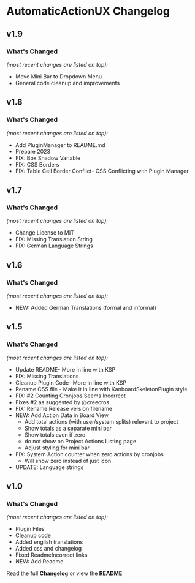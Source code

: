 # AutomaticActionUX Changelog


## v1.9

### What's Changed

_(most recent changes are listed on top):_
- Move Mini Bar to Dropdown Menu
- General code cleanup and improvements


## v1.8

### What's Changed

_(most recent changes are listed on top):_
- Add PluginManager to README.md
- Prepare 2023
- FIX: Box Shadow Variable
- FIX: CSS Borders
- FIX: Table Cell Border Conflict- CSS Conflicting with Plugin Manager


## v1.7

### What's Changed

_(most recent changes are listed on top):_
- Change License to MIT
- FIX: Missing Translation String
- FIX: German Language Strings


## v1.6

### What's Changed

_(most recent changes are listed on top):_
- NEW: Added German Translations (formal and informal)


## v1.5

### What's Changed

_(most recent changes are listed on top):_
- Update README- More in line with KSP
- FIX: Missing Translations
- Cleanup Plugin Code- More in line with KSP
- Rename CSS file - Make it in line with KanboardSkeletonPlugin style
- FIX: #2 Counting Cronjobs Seems Incorrect
- Fixes #2 as suggested by @creecros
- FIX: Rename Release version filename
- NEW: Add Action Data in Board View
  - Add total actions (with user/system splits) relevant to project
  - Show totals as a separate mini bar
  - Show totals even if zero
  - do not show on Project Actions Listing page
  - Adjust styling for mini bar
- FIX: System Action counter when zero actions by cronjobs
  - Will show zero instead of just icon
- UPDATE: Language strings


## v1.0

### What's Changed

_(most recent changes are listed on top):_
- Plugin Files
- Cleanup code
- Added english translations
- Added css and changelog
- Fixed ReadmeIncorrect links
- NEW: Add Readme


Read the full [**Changelog**](../master/changelog.md "See changes") or view the [**README**](../master/README.md "View README")
